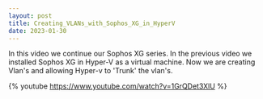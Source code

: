 ```yaml
---
layout: post
title: Creating_VLANs_with_Sophos_XG_in_HyperV
date: 2023-01-30
---
```


In this video we continue our Sophos XG series. In the previous video we installed Sophos XG in Hyper-V as a virtual machine.
Now we are creating Vlan's and allowing Hyper-v to 'Trunk' the vlan's.

{% youtube https://www.youtube.com/watch?v=1GrQDet3XlU %}
